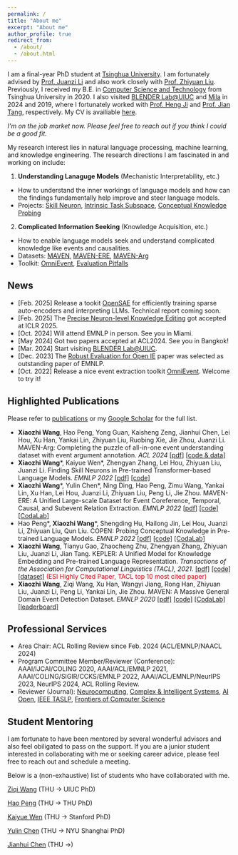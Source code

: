 ```yaml
---
permalink: /
title: "About me"
excerpt: "About me"
author_profile: true
redirect_from: 
  - /about/
  - /about.html
---
```


I am a final-year PhD student at [Tsinghua University](https://www.tsinghua.edu.cn/publish/thu2018en/index.html). I am fortunately advised by [Prof. Juanzi Li](http://keg.cs.tsinghua.edu.cn/persons/ljz/) and also work closely with [Prof. Zhiyuan Liu](http://nlp.csai.tsinghua.edu.cn/~lzy/). Previously, I received my B.E. in [Computer Science and Technology](http://www.cs.tsinghua.edu.cn/) from Tsinghua University in 2020. I also visited [BLENDER Lab@UIUC](https://blender.cs.illinois.edu/) and [Mila](https://mila.quebec/) in 2024 and 2019, where I fortunately worked with [Prof. Heng Ji](https://blender.cs.illinois.edu/hengji.html) and [Prof. Jian Tang](https://jian-tang.com/), respectively. My CV is availiable [here](/cv/).

<i>I'm on the job market now. Please feel free to reach out if you think I could be a good fit.</i>

My research interest lies in natural language processing, machine learning, and knowledge engineering. The research directions I am fascinated in and working on include:

1. **Understanding Lanaguge Models** (Mechanistic Interpretability, etc.)
  - How to understand the inner workings of language models and how can the findings fundamentally help improve and steer language models.
  - Projects: [Skill Neuron](/files/EMNLP22-SkillNeuron/SkillNeuron.pdf), [Intrinsic Task Subspace](https://arxiv.org/abs/2110.07867), [Conceptual Knowledge Probing](/files/EMNLP22-COPEN/COPEN.pdf) 
2. **Complicated Information Seeking** (Knowledge Acquisition, etc.)
  - How to enable language models seek and understand complicated knowledge like events and causalities.
  - Datasets: [MAVEN](/files/EMNLP20-MAVEN/MAVEN.pdf), [MAVEN-ERE](/files/EMNLP22-MAVEN-ERE/MAVEN-ERE.pdf), [MAVEN-Arg](https://arxiv.org/abs/2311.09105)
  - Toolkit: [OmniEvent](https://github.com/THU-KEG/OmniEvent), [Evaluation Pitfalls](https://aclanthology.org/2023.findings-acl.586.pdf) 


## News
* [Feb. 2025] Release a tookit [OpenSAE](https://github.com/THU-KEG/OpenSAE) for efficiently training sparse auto-encoders and interpreting LLMs. Technical report coming soon.
* [Feb. 2025] The [Precise Neuron-level Knowledge Editing](https://openreview.net/pdf/315e6bc805646ecb35434e68eab6f6bcac719812.pdf) got accepted at ICLR 2025.
* [Oct. 2024] Will attend EMNLP in person. See you in Miami.
* [May 2024] Got two papers accepted at ACL2024. See you in Bangkok!
* [Mar. 2024] Start visiting [BLENDER Lab@UIUC](https://blender.cs.illinois.edu/).
* [Dec. 2023] The [Robust Evaluation for Open IE](https://arxiv.org/abs/2305.13981) paper was selected as outstanding paper of EMNLP.
* [Oct. 2022] Release a nice event extraction toolkit [OmniEvent](https://github.com/THU-KEG/OmniEvent). Welcome to try it!

## Highlighted Publications

Please refer to [publications](/publications/) or my [Google Scholar](https://scholar.google.com/citations?user=DjpXXZkAAAAJ) for the full list.

* **Xiaozhi Wang**, Hao Peng, Yong Guan, Kaisheng Zeng, Jianhui Chen, Lei Hou, Xu Han, Yankai Lin, Zhiyuan Liu, Ruobing Xie, Jie Zhou, Juanzi Li. MAVEN-Arg: Completing the puzzle of all-in-one event understanding dataset with event argument annotation. *ACL 2024* [[pdf]](https://arxiv.org/pdf/2311.09105) [[code & data]](https://github.com/THU-KEG/MAVEN-Argument)
* <strong>Xiaozhi Wang</strong>\*, Kaiyue Wen\*, Zhengyan Zhang, Lei Hou, Zhiyuan Liu, Juanzi Li. Finding Skill Neurons in Pre-trained Transformer-based Language Models. <i>EMNLP 2022</i> [[pdf]](/files/EMNLP22-SkillNeuron/SkillNeuron.pdf) [[code]](https://github.com/THU-KEG/Skill-Neuron)
* <strong>Xiaozhi Wang</strong>\*, Yulin Chen\*, Ning Ding, Hao Peng, Zimu Wang, Yankai Lin, Xu Han, Lei Hou, Juanzi Li, Zhiyuan Liu, Peng Li, Jie Zhou. MAVEN-ERE: A Unified Large-scale Dataset for Event Coreference, Temporal, Causal, and Subevent Relation Extraction. <i>EMNLP 2022</i> [[pdf]](/files/EMNLP22-MAVEN-ERE/MAVEN-ERE.pdf) [[code]](https://github.com/THU-KEG/MAVEN-ERE) [[CodaLab]](https://codalab.lisn.upsaclay.fr/competitions/8691)
* Hao Peng\*, <strong>Xiaozhi Wang</strong>\*, Shengding Hu, Hailong Jin, Lei Hou, Juanzi Li, Zhiyuan Liu, Qun Liu. COPEN: Probing Conceptual Knowledge in Pre-trained Language Models. <i>EMNLP 2022</i> [[pdf]](/files/EMNLP22-COPEN/COPEN.pdf) [[code]](https://github.com/THU-KEG/COPEN) [[CodaLab]](https://codalab.lisn.upsaclay.fr/competitions/8542)
* <strong>Xiaozhi Wang</strong>, Tianyu Gao, Zhaocheng Zhu, Zhengyan Zhang, Zhiyuan Liu, Juanzi Li, Jian Tang. KEPLER: A Unified Model for Knowledge Embedding and Pre-trained Language Representation. <i>Transactions of the Association for Computational Linguistics (TACL), 2021.</i> [[pdf]](/files/TACL-KEPLER/KEPLER.pdf) [[code]](https://github.com/THU-KEG/KEPLER) [[dataset]](https://deepgraphlearning.github.io/project/wikidata5m) <font color="#dd0000">(ESI Highly Cited Paper, TACL top 10 most cited paper)</font>
* <strong>Xiaozhi Wang</strong>, Ziqi Wang, Xu Han, Wangyi Jiang, Rong Han, Zhiyuan Liu, Juanzi Li, Peng Li, Yankai Lin, Jie Zhou. MAVEN: A Massive General Domain Event Detection Dataset. <i>EMNLP 2020</i> [[pdf]](/files/EMNLP20-MAVEN/MAVEN.pdf) [[code]](https://github.com/THU-KEG/MAVEN-dataset) [[CodaLab]](https://codalab.lisn.upsaclay.fr/competitions/395) [[leaderboard]](https://thukeg.gitee.io/maven/)



## Professional Services
* Area Chair: ACL Rolling Review since Feb. 2024 (ACL/EMNLP/NAACL 2024)
* Program Committee Member/Reviewer (Conference): AAAI/IJCAI/COLING 2020, AAAI/ACL/EMNLP 2021, AAAI/COLING/SIGIR/CCKS/EMNLP 2022, AAAI/ACL/EMNLP/NeurIPS 2023, NeurIPS 2024, ACL Rolling Review.
* Reviewer (Journal): [Neurocomputing](https://www.sciencedirect.com/journal/neurocomputing), [Complex & Intelligent Systems](https://www.springer.com/journal/40747), [AI Open](https://www.sciencedirect.com/journal/ai-open), [IEEE TASLP](https://signalprocessingsociety.org/publications-resources/ieeeacm-transactions-audio-speech-and-language-processing), [Frontiers of Computer Science](https://www.springer.com/journal/11704)

## Student Mentoring
I am fortunate to have been mentored by several wonderful advisors and also feel obiligated to pass on the support. If you are a junior student interested in collaborating with me or seeking career advice, please feel free to reach out and schedule a meeting.

Below is a (non-exhaustive) list of students who have collaborated with me.

[Ziqi Wang](https://wzq016.github.io/) (THU -> UIUC PhD)

[Hao Peng](https://scholar.google.com/citations?user=2ry7XsgAAAAJ&hl=en) (THU -> THU PhD)

[Kaiyue Wen](https://whenwen.github.io/) (THU -> Stanford PhD)

[Yulin Chen](https://scholar.google.com/citations?user=tAiXl18AAAAJ&hl=en) (THU -> NYU Shanghai PhD)

[Jianhui Chen](https://scholar.google.com/citations?user=CkgiFxMAAAAJ&hl=en) (THU ->)